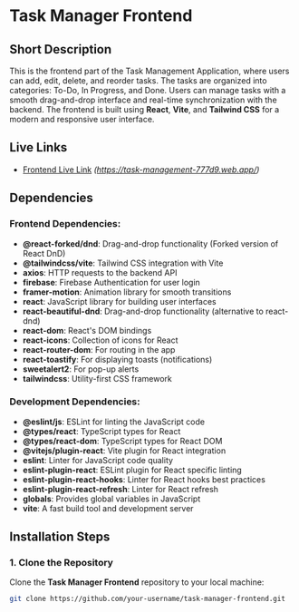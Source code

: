 # Task Manager Frontend

## Short Description
This is the frontend part of the Task Management Application, where users can add, edit, delete, and reorder tasks. The tasks are organized into categories: To-Do, In Progress, and Done. Users can manage tasks with a smooth drag-and-drop interface and real-time synchronization with the backend. The frontend is built using **React**, **Vite**, and **Tailwind CSS** for a modern and responsive user interface.

## Live Links
- [Frontend Live Link](#) *(https://task-management-777d9.web.app/)*

## Dependencies
### Frontend Dependencies:
- **@react-forked/dnd**: Drag-and-drop functionality (Forked version of React DnD)
- **@tailwindcss/vite**: Tailwind CSS integration with Vite
- **axios**: HTTP requests to the backend API
- **firebase**: Firebase Authentication for user login
- **framer-motion**: Animation library for smooth transitions
- **react**: JavaScript library for building user interfaces
- **react-beautiful-dnd**: Drag-and-drop functionality (alternative to react-dnd)
- **react-dom**: React's DOM bindings
- **react-icons**: Collection of icons for React
- **react-router-dom**: For routing in the app
- **react-toastify**: For displaying toasts (notifications)
- **sweetalert2**: For pop-up alerts
- **tailwindcss**: Utility-first CSS framework

### Development Dependencies:
- **@eslint/js**: ESLint for linting the JavaScript code
- **@types/react**: TypeScript types for React
- **@types/react-dom**: TypeScript types for React DOM
- **@vitejs/plugin-react**: Vite plugin for React integration
- **eslint**: Linter for JavaScript code quality
- **eslint-plugin-react**: ESLint plugin for React specific linting
- **eslint-plugin-react-hooks**: Linter for React hooks best practices
- **eslint-plugin-react-refresh**: Linter for React refresh
- **globals**: Provides global variables in JavaScript
- **vite**: A fast build tool and development server

## Installation Steps

### 1. Clone the Repository
Clone the **Task Manager Frontend** repository to your local machine:

```bash
git clone https://github.com/your-username/task-manager-frontend.git
